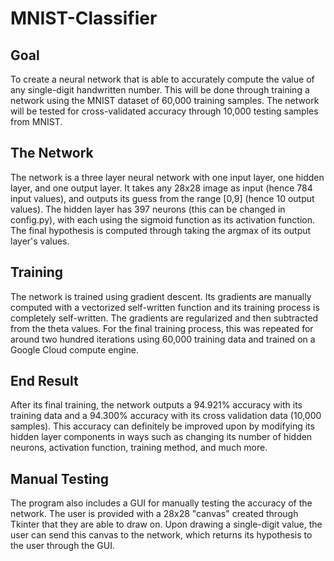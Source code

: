 # MNIST-Classifier

## Goal
To create a neural network that is able to accurately compute the value of any single-digit handwritten number. This will be done through training a network using the MNIST dataset of 60,000 training samples. The network will be tested for cross-validated accuracy through 10,000 testing samples from MNIST.

## The Network
The network is a three layer neural network with one input layer, one hidden layer, and one output layer. It takes any 28x28 image as input (hence 784 input values), and outputs its guess from the range [0,9] (hence 10 output values). The hidden layer has 397 neurons (this can be changed in config.py), with each using the sigmoid function as its activation function. The final hypothesis is computed through taking the argmax of its output layer's values.

## Training
The network is trained using gradient descent. Its gradients are manually computed with a vectorized self-written function and its training process is completely self-written. The gradients are regularized and then subtracted from the theta values. For the final training process, this was repeated for around two hundred iterations using 60,000 training data and trained on a Google Cloud compute engine.

## End Result
After its final training, the network outputs a 94.921% accuracy with its training data and a 94.300% accuracy with its cross validation data (10,000 samples). This accuracy can definitely be improved upon by modifying its hidden layer components in ways such as changing its number of hidden neurons, activation function, training method, and much more.

## Manual Testing
The program also includes a GUI for manually testing the accuracy of the network. The user is provided with a 28x28 "canvas" created through Tkinter that they are able to draw on. Upon drawing a single-digit value, the user can send this canvas to the network, which returns its hypothesis to the user through the GUI.
